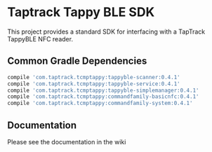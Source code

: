 # Taptrack Tappy BLE SDK
This project provides a standard SDK for interfacing with a TapTrack TappyBLE
NFC reader.

## Common Gradle Dependencies
```groovy
compile 'com.taptrack.tcmptappy:tappyble-scanner:0.4.1'
compile 'com.taptrack.tcmptappy:tappyble-service:0.4.1'
compile 'com.taptrack.tcmptappy:tappyble-simplemanager:0.4.1'
compile 'com.taptrack.tcmptappy:commandfamily-basicnfc:0.4.1'
compile 'com.taptrack.tcmptappy:commandfamily-system:0.4.1'
```

## Documentation
Please see the documentation in the wiki
